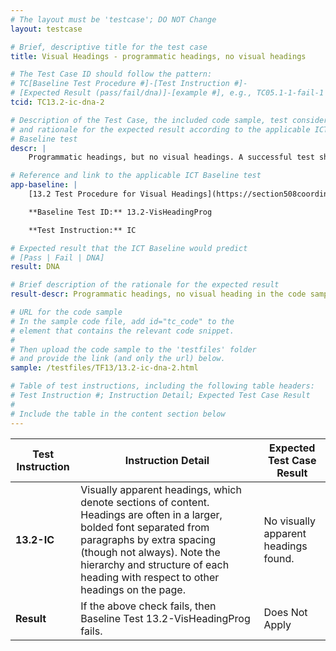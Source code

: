 ```yaml
---
# The layout must be 'testcase'; DO NOT Change
layout: testcase

# Brief, descriptive title for the test case
title: Visual Headings - programmatic headings, no visual headings

# The Test Case ID should follow the pattern:
# TC[Baseline Test Procedure #]-[Test Instruction #]-
# [Expected Result (pass/fail/dna)]-[example #], e.g., TC05.1-1-fail-1
tcid: TC13.2-ic-dna-2

# Description of the Test Case, the included code sample, test considerations,
# and rationale for the expected result according to the applicable ICT
# Baseline test
descr: |
    Programmatic headings, but no visual headings. A successful test should identify a Does Not Apply against Baseline 13.2 Visual Headings.

# Reference and link to the applicable ICT Baseline test
app-baseline: |
    [13.2 Test Procedure for Visual Headings](https://section508coordinators.github.io/ICTTestingBaseline/13Structure.html#132-test-procedure-for-visual-headings)

    **Baseline Test ID:** 13.2-VisHeadingProg

    **Test Instruction:** IC

# Expected result that the ICT Baseline would predict
# [Pass | Fail | DNA]
result: DNA

# Brief description of the rationale for the expected result
result-descr: Programmatic headings, no visual heading in the code samples.

# URL for the code sample
# In the sample code file, add id="tc_code" to the
# element that contains the relevant code snippet.
#
# Then upload the code sample to the 'testfiles' folder
# and provide the link (and only the url) below.
sample: /testfiles/TF13/13.2-ic-dna-2.html

# Table of test instructions, including the following table headers:
# Test Instruction #; Instruction Detail; Expected Test Case Result
#
# Include the table in the content section below
---
```

| Test Instruction | Instruction Detail | Expected Test Case Result |
|------------------|--------------------|---------------------------|
| **13.2-IC** | Visually apparent headings, which denote sections of content. Headings are often in a larger, bolded font separated from paragraphs by extra spacing (though not always). Note the hierarchy and structure of each heading with respect to other headings on the page. | No visually apparent headings found. |
| **Result** | If the above check fails, then Baseline Test 13.2-VisHeadingProg fails. | Does Not Apply |
